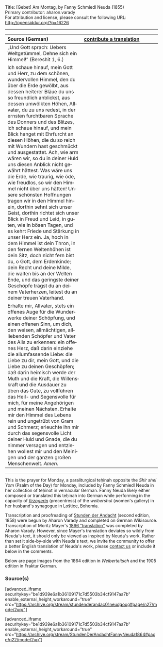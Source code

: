 <html>
<head></head>
<body>
Title: [Gebet] Am Montag, by Fanny Schmiedl Neuda (1855)<br />
Primary contributor: aharon.varady<br />
For attribution and license, please consult the following URL: <a href="http://opensiddur.org/?p=16226">http://opensiddur.org/?p=16226</a>
<p />
<hr />

<table style="margin-left: auto;margin-right: auto;" class="draggable">
<thead><tr><th id="x" style="text-align: left;">Source (German)</th><th style="text-align: left;"><a href="https://opensiddur.org/contribute/upload/">contribute a translation</a></th></tr></thead>
<tbody>
<tr><td style="vertical-align:top;" width="50%">
<div class="english"><span lang="de">
    „Und Gott sprach: 
    Uebers Weltgetümmel, 
    Dehne sich ein Himmel!” 
    (Bereshit 1, 6.) 
</span></div></td>

<td style="vertical-align:top;" width="50%">
<div class="english"><span lang="en">

</span></div></td></tr>


<tr><td style="vertical-align:top;" width="50%">
<div class="english"><span lang="de">
Ich schaue hinauf, mein Gott und Herr, zu dem schönen, wundervollen Himmel, den du über die Erde gewölbt, aus dessen heiterer Bläue du uns so freundlich anblickst, aus dessen umwölkten Höhen, Allvater, du zu uns redest, in der ernsten furchtbaren Sprache des Donners und des Blitzes, ich schaue hinauf, und mein Blick hanget mit Ehrfurcht an diesen Höhen, die du so reich mit Wundern hast geschmückt und ausgestattet. Ach, wie arm wären wir, so du in deiner Huld uns diesen Anblick nicht gewährt hättest. Was wäre uns die Erde, wie traurig, wie öde, wie freudlos, so wir den Himmel nicht über uns hätten! Unsere schönsten Hoffnungen tragen wir in den Himmel hinein, dorthin sehnt sich unser Geist, dorthin richtet sich unser Blick in Freud und Leid, in guten, wie in bösen Tagen, und es kehrt Friede und Stärkung in unser Herz ein. Ja, hoch in dem Himmel ist dein Thron, in den fernen Weltenhöhen ist dein Sitz, doch nicht fern bist du, o Gott, dem Erdenkinde; dein Recht und deine Milde, die walten bis an der Welten Ende, und das geringste deiner Geschöpfe trägst du an deinem Vaterherzen, leitest du an deiner treuen Vaterhand.
</span></div></td>

<td style="vertical-align:top;" width="50%">
<div class="english"><span lang="en">

</span></div></td></tr>


<tr><td style="vertical-align:top;" width="50%">
<div class="english"><span lang="de">
Erhalte mir, Allvater, stets ein offenes Auge für die Wunderwerke deiner Schöpfung, und einen offenen Sinn, um dich, den weisen, allmächtigen, allliebenden Schöpfer und Vater des Alls zu erkennen: ein offenes Herz, daß darin einziehe die allumfassende Liebe: die Liebe zu dir, mein Gott, und die Liebe zu deinen Geschöpfen; daß darin heimisch werde der Muth und die Kraft, die Willenskraft und die Ausdauer zu üben das Gute, zu vollführen das Heil- und Segensvolle für mich, für meine Angehörigen und meinen Nächsten. Erhalte mir den Himmel des Lebens rein und ungetrübt von Gram und Schmerz; erleuchte ihn mir durch das segensvolle Licht deiner Huld und Gnade, die du nimmer versagen und entziehen wollest mir und den Meinigen und der ganzen großen Menschenwelt. <em>Amen</em>. 
</span></div></td>

<td style="vertical-align:top;" width="50%">
<div class="english"><span lang="en">

</span></div></td>
 </tr>
</tbody></table>

<hr />

This is the prayer for Monday, a paraliturgical teḥinah opposite the <em>Shir shel Yom</em> (Psalm of the Day) for Monday, included by Fanny Schmiedl Neuda in her collection of teḥinot in vernacular German. Fanny Neuda likely either composed or translated this teḥinah into German while performing in the capacity of <a href="https://en.wikipedia.org/wiki/Firzogerin"><em>firzogerin</em></a> (precentress) of the <em>weibershul</em> (women's gallery) in her husband's synagogue in Loštice, Bohemia.

Transcription and proofreading of <a href="https://opensiddur.org/prayers-for/tkhines/stunden-der-andacht-hours-of-devotion-by-fanny-schmiedl-neuda/">Stunden der Andacht</a> (second edition, 1858) were begun by Aharon Varady and completed on German Wikisource. Transcription of Moritz Mayer's <a href="https://opensiddur.org/prayers-for/tkhines/an-abridged-english-translation-of-fanny-neudas-stunden-der-andacht-by-moritz-mayer-1866/">1866 "translation"</a> was completed by Aharon Varady. However, since Mayer's translation deviates so wildly from Neuda's text, it should only be viewed as inspired by Neuda's work. Rather than set it side-by-side with Neuda's text, we invite the community to offer a better English translation of Neuda's work, please <a href="https://opensiddur.org/contact/">contact us</a> or include it below in the comments.

Below are page images from the 1864 edition in <em>Weiberteitsch</em> and the 1905 edition in Fraktur German.


<h3>Source(s)</h3>

[advanced_iframe securitykey="be1d939e6a1b36109171c7d5503b34cf9147aa7b" enable_external_height_workaround="true" src="https://archive.org/stream/stundenderandac01neudgoog#page/n27/mode/2up/"]

[advanced_iframe securitykey="be1d939e6a1b36109171c7d5503b34cf9147aa7b" enable_external_height_workaround="true" src="https://archive.org/stream/StundenDerAndachtFannyNeuda1864#page/n22/mode/2up"]
</body>
</html>
